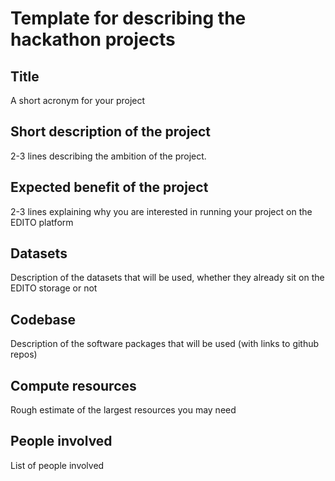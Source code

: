 # Template for describing the hackathon projects 

## Title 
A short acronym for your project

## Short description of the project 
2-3 lines describing the ambition of the project. 

## Expected benefit of the project
2-3 lines explaining why you are interested in running your project on the EDITO platform

## Datasets
Description of the datasets that will be used, whether they already sit on the EDITO storage or not

## Codebase
Description of the software packages that will be used (with links to github repos)

## Compute resources 
Rough estimate of the largest resources you may need 

## People involved 
List of people involved 
